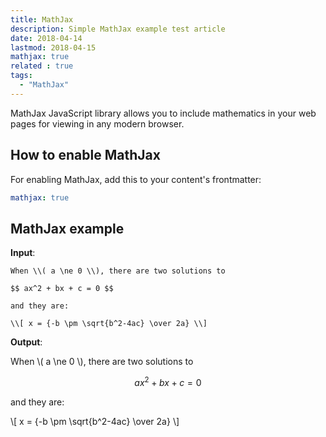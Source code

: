 ```yaml
---
title: MathJax
description: Simple MathJax example test article
date: 2018-04-14
lastmod: 2018-04-15
mathjax: true
related : true
tags:
  - "MathJax"
---
```


MathJax JavaScript library allows you to include mathematics in your web pages for viewing in any modern browser.
<!--more-->

## How to enable MathJax

For enabling MathJax, add this to your content's frontmatter:

```yaml
mathjax: true
```

## MathJax example

**Input**:

```
When \\( a \ne 0 \\), there are two solutions to

$$ ax^2 + bx + c = 0 $$

and they are:

\\[ x = {-b \pm \sqrt{b^2-4ac} \over 2a} \\]
```

**Output**:

When \\( a \ne 0 \\), there are two solutions to

$$ ax^2 + bx + c = 0 $$

and they are:

\\[ x = {-b \pm \sqrt{b^2-4ac} \over 2a} \\]
